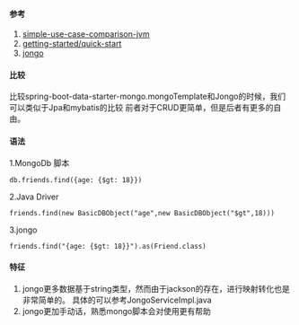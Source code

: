 #### 参考
1. [simple-use-case-comparison-jvm](https://dzone.com/articles/simple-use-case-comparison-jvm)
2. [getting-started/quick-start](https://mongodb.github.io/mongo-java-driver/3.4/driver/getting-started/quick-start/)
3. [jongo](https://jongo.org/)

#### 比较
比较spring-boot-data-starter-mongo.mongoTemplate和Jongo的时候，我们可以类似于Jpa和mybatis的比较
前者对于CRUD更简单，但是后者有更多的自由。
#### 语法
1.MongoDb 脚本
```
db.friends.find({age: {$gt: 18}})
```
2.Java Driver
```
friends.find(new BasicDBObject("age",new BasicDBObject("$gt",18)))
```
3.jongo
```
friends.find("{age: {$gt: 18}}").as(Friend.class)
```

#### 特征
1. jongo更多数据基于string类型，然而由于jackson的存在，进行映射转化也是非常简单的。
具体的可以参考JongoServiceImpl.java
2. jongo更加手动话，熟悉mongo脚本会对使用更有帮助
